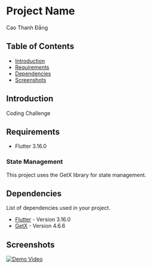 # Project Name

Cao Thanh Đẳng

## Table of Contents
- [Introduction](#introduction)
- [Requirements](#requirements)
- [Dependencies](#dependencies)
- [Screenshots](#screenshots)

## Introduction

Coding Challenge

## Requirements

- Flutter 3.16.0

### State Management

This project uses the GetX library for state management.

## Dependencies

List of dependencies used in your project.

- [Flutter](https://flutter.dev/) - Version 3.16.0
- [GetX](https://pub.dev/packages/get) - Version 4.6.6

## Screenshots
[![Demo Video](https://cdn.2sgamer.com/assets/images/banner/demo.gif)](https://www.youtube.com/shorts/Ep8lcuqboL4)